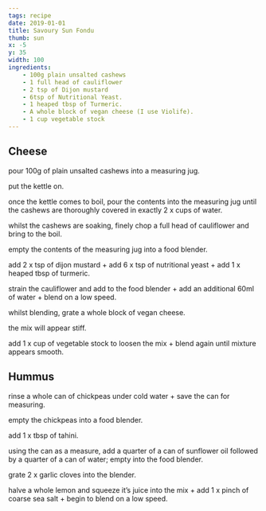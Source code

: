 ```yaml
---
tags: recipe
date: 2019-01-01
title: Savoury Sun Fondu
thumb: sun
x: -5
y: 35
width: 100
ingredients:
    - 100g plain unsalted cashews
    - 1 full head of cauliflower
    - 2 tsp of Dijon mustard
    - 6tsp of Nutritional Yeast.
    - 1 heaped tbsp of Turmeric.
    - A whole block of vegan cheese (I use Violife).
    - 1 cup vegetable stock
---
```


## Cheese

pour 100g of plain unsalted cashews into a 
measuring jug. 

put the kettle on.  

once the kettle comes to boil, pour the contents into the measuring jug until the cashews are 
thoroughly covered in exactly 2 x cups of water.
 
whilst the cashews are soaking, finely chop a full head of cauliflower and bring to the boil. 

empty the contents of the measuring jug into a food blender. 

add 2 x tsp of dijon mustard + add 6 x tsp of 
nutritional yeast + add 1 x heaped tbsp of 
turmeric. 

strain the cauliflower and add to the food blender + add an additional 60ml of water + blend on a low speed. 

whilst blending, grate a whole block of vegan cheese.

the mix will appear stiff. 

add 1 x cup of vegetable stock to loosen the mix     + blend again until mixture appears smooth.

## Hummus

rinse a whole can of chickpeas under 
cold water + save the can for measuring. 

empty the chickpeas into a food blender.

add 1 x tbsp of tahini. 

using the can as a measure, add a quarter of 
a can of sunflower oil followed by a quarter of a 
can of water; empty into the food blender. 

grate 2 x garlic cloves into the blender. 

halve a whole lemon and squeeze it’s juice into the mix + add 1 x pinch of coarse sea salt + 
begin to blend on a low speed. 
